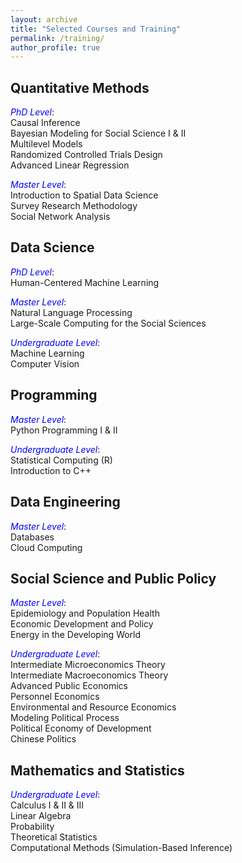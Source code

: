 ```yaml
---
layout: archive
title: "Selected Courses and Training"
permalink: /training/
author_profile: true
---
```


## Quantitative Methods
<span style="color:blue">*PhD Level*</span>: \
Causal Inference \
Bayesian Modeling for Social Science I & II \
Multilevel Models \
Randomized Controlled Trials Design \
Advanced Linear Regression

<span style="color:blue">*Master Level*</span>: \
Introduction to Spatial Data Science \
Survey Research Methodology \
Social Network Analysis 

## Data Science
<span style="color:blue">*PhD Level*</span>: \
Human-Centered Machine Learning

<span style="color:blue">*Master Level*</span>: \
Natural Language Processing \
Large-Scale Computing for the Social Sciences

<span style="color:blue">*Undergraduate Level*</span>: \
Machine Learning \
Computer Vision

## Programming
<span style="color:blue">*Master Level*</span>: \
Python Programming I & II

<span style="color:blue">*Undergraduate Level*</span>: \
Statistical Computing (R) \
Introduction to C++

## Data Engineering
<span style="color:blue">*Master Level*</span>: \
Databases \
Cloud Computing

## Social Science and Public Policy
<span style="color:blue">*Master Level*</span>: \
Epidemiology and Population Health \
Economic Development and Policy \
Energy in the Developing World

<span style="color:blue">*Undergraduate Level*</span>: \
Intermediate Microeconomics Theory\
Intermediate Macroeconomics Theory\
Advanced Public Economics \
Personnel Economics \
Environmental and Resource Economics \
Modeling Political Process \
Political Economy of Development \
Chinese Politics

## Mathematics and Statistics
<span style="color:blue">*Undergraduate Level*</span>: \
Calculus I & II & III \
Linear Algebra \
Probability \
Theoretical Statistics \
Computational Methods (Simulation-Based Inference)
